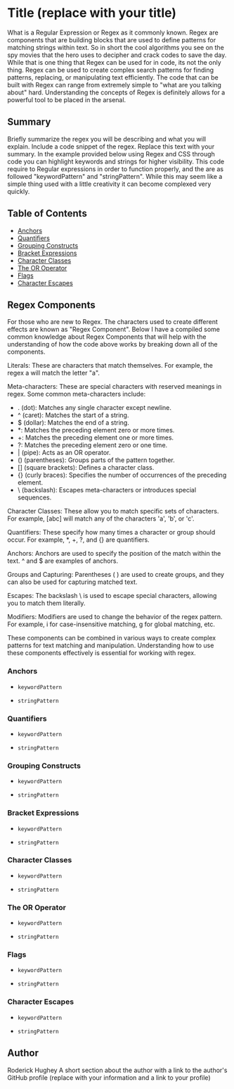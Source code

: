 # Title (replace with your title)

What is a Regular Expression or Regex as it commonly known. Regex are components that are building blocks that are used to define patterns for matching strings within text. So in short the cool algorithms you see on the spy movies that the hero uses to decipher and crack codes to save the day. While that is one thing that Regex can be used for in code, its not the only thing. Regex can be used to create complex search patterns for finding patterns, replacing, or manipulating text efficiently. The code that can be built with Regex can range from extremely simple to "what are you talking about" hard. Understanding the concepts of Regex is definitely allows for a powerful tool to be placed in the arsenal.

## Summary

Briefly summarize the regex you will be describing and what you will explain. Include a code snippet of the regex. Replace this text with your summary.
In the example provided below using Regex and CSS through code you can highlight keywords and strings for higher visibility. This code require to Regular expressions in order to function properly, and the are as followed "keywordPattern" and "stringPattern". While this may seem like a simple thing used with a little creativity it can become complexed very quickly.

<script>
// Define keywords and their corresponding CSS classes
var keywords = ['function', 'var'];

// Regular expression pattern to match keywords
var keywordPattern = new RegExp('\\b(' + keywords.join('|') + ')\\b', 'g');

// Regular expression pattern to match strings
var stringPattern = /(["'])(?:(?=(\\?))\2.)*?\1/g;

// Get the code element
var codeElement = document.getElementById('code');

// Get the code content
var codeContent = codeElement.innerHTML;

// Highlight keywords
codeContent = codeContent.replace(keywordPattern, '<span class="keyword">$1</span>');

// Highlight strings
codeContent = codeContent.replace(stringPattern, '<span class="string">$&</span>');

// Update the code element with highlighted content
codeElement.innerHTML = codeContent;
</script>

## Table of Contents

- [Anchors](#anchors)
- [Quantifiers](#quantifiers)
- [Grouping Constructs](#grouping-constructs)
- [Bracket Expressions](#bracket-expressions)
- [Character Classes](#character-classes)
- [The OR Operator](#the-or-operator)
- [Flags](#flags)
- [Character Escapes](#character-escapes)

## Regex Components
For those who are new to Regex. The characters used to create different effects are known as "Regex Component". Below I have a compiled some common knowledge about Regex Components that will help with the understanding of how the code above works by breaking down all of the components.

Literals: These are characters that match themselves. For example, the regex a will match the letter "a".

Meta-characters: These are special characters with reserved meanings in regex. Some common meta-characters include:

- . (dot): Matches any single character except newline.
- ^ (caret): Matches the start of a string.
- $ (dollar): Matches the end of a string.
- *: Matches the preceding element zero or more times.
- +: Matches the preceding element one or more times.
- ?: Matches the preceding element zero or one time.
- | (pipe): Acts as an OR operator.
- () (parentheses): Groups parts of the pattern together.
- [] (square brackets): Defines a character class.
- {} (curly braces): Specifies the number of occurrences of the preceding element.
- \ (backslash): Escapes meta-characters or introduces special sequences.

Character Classes: These allow you to match specific sets of characters. For example, [abc] will match any of the characters 'a', 'b', or 'c'.

Quantifiers: These specify how many times a character or group should occur. For example, *, +, ?, and {} are quantifiers.

Anchors: Anchors are used to specify the position of the match within the text. ^ and $ are examples of anchors.

Groups and Capturing: Parentheses ( ) are used to create groups, and they can also be used for capturing matched text.

Escapes: The backslash \ is used to escape special characters, allowing you to match them literally.

Modifiers: Modifiers are used to change the behavior of the regex pattern. For example, i for case-insensitive matching, g for global matching, etc.

These components can be combined in various ways to create complex patterns for text matching and manipulation. Understanding how to use these components effectively is essential for working with regex.

### Anchors

- `keywordPattern`

- `stringPattern`

### Quantifiers

- `keywordPattern`

- `stringPattern`


### Grouping Constructs

- `keywordPattern`

- `stringPattern`


### Bracket Expressions

- `keywordPattern`

- `stringPattern`


### Character Classes

- `keywordPattern`

- `stringPattern`


### The OR Operator

- `keywordPattern`

- `stringPattern`

### Flags

- `keywordPattern`

- `stringPattern`


### Character Escapes

- `keywordPattern`

- `stringPattern`


## Author
Roderick Hughey
A short section about the author with a link to the author's GitHub profile (replace with your information and a link to your profile)
